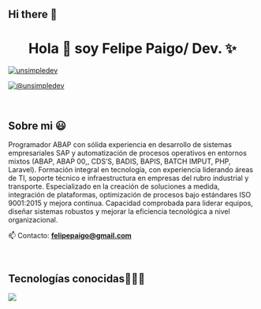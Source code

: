 ## Hi there 👋

<!--
**dinoel9865/dinoel9865** is a ✨ _special_ ✨ repository because its `README.md` (this file) appears on your GitHub profile.

Here are some ideas to get you started:

- 🔭 I’m currently working on ...
- 🌱 I’m currently learning ...
- 👯 I’m looking to collaborate on ...
- 🤔 I’m looking for help with ...
- 💬 Ask me about ...
- 📫 How to reach me: ...
- 😄 Pronouns: ...
- ⚡ Fun fact: ...
-->
<h1 align="center">Hola 👋  soy Felipe Paigo/ Dev. ✨ </h1> 

<p align="left">
<!--   <a href="https://www.youtube.com/@unsimpledev" target="blank"><img align="center" src="https://img.shields.io/badge/YouTube-FF0000?style=for-the-badge&logo=youtube&logoColor=white" alt="@unsimpledev"  /></a>
<a href="https://www.tiktok.com/@unsimpledev" target="blank"><img align="center" src="https://img.shields.io/badge/TikTok-000000?style=for-the-badge&logo=tiktok&logoColor=white" alt="@unsimpledev" /></a> -->
<a href="www.linkedin.com/in/felipepaigo" target="blank"><img align="center" src="https://img.shields.io/badge/LinkedIn-0077B5?style=for-the-badge&logo=linkedin&logoColor=white" alt="unsimpledev"/></a>

<a href = "mailto:felipepaigo@gmail.com" target="blank"><img align="center" src="https://img.shields.io/badge/Gmail-D14836?style=for-the-badge&logo=gmail&logoColor=white" alt="@unsimpledev"  /></a>
  </p>
<br>
<h2>Sobre mi 😃</h2>
<!--Intro start-->

<p align="left">
Programador ABAP con sólida experiencia en desarrollo de sistemas empresariales SAP y automatización de procesos operativos en entornos mixtos (ABAP, ABAP 00,, CDS’S, BADIS, BAPIS,    BATCH IMPUT, PHP, Laravel). Formación integral en tecnología, con experiencia liderando áreas de TI, soporte técnico e infraestructura en empresas del rubro industrial y transporte. Especializado en la creación de soluciones a medida, integración de plataformas, optimización de procesos bajo estándares ISO 9001:2015 y mejora continua. Capacidad comprobada para liderar equipos, diseñar sistemas robustos y mejorar la eficiencia tecnológica a nivel organizacional.



📫 Contacto: **felipepaigo@gmail.com**
<!--Intro end-->
  </p>
<br>

<h2 >Tecnologías conocidas👨🏻‍💻</h2>
<!--tech stack icons-->
<p align="left">
  <a href="https://skillicons.dev">
    <img src="https://skillicons.dev/icons?i=php,css,html,js,nodejs,mysql,git,github,docker,postman,eclipsebash,linux,ai,ps&perline=12" />
  </a>
</p>
<br>
<!-------------------------->
